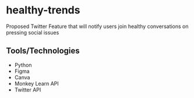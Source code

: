 # healthy-trends
Proposed Twitter Feature that will notify users join healthy conversations on pressing social issues 

## Tools/Technologies
- Python
- Figma
- Canva
- Monkey Learn API
- Twitter API

